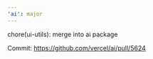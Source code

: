 ```yaml
---
'ai': major
---
```


chore(ui-utils): merge into ai package

Commit: https://github.com/vercel/ai/pull/5624
